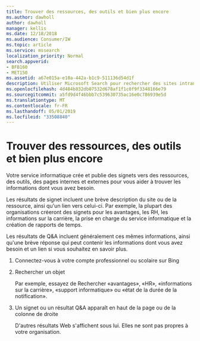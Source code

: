 ```yaml
---
title: Trouver des ressources, des outils et bien plus encore
ms.author: dawholl
author: dawholl
manager: kellis
ms.date: 12/18/2018
ms.audience: Consumer/IW
ms.topic: article
ms.service: mssearch
localization_priority: Normal
search.appverid:
- BFB160
- MET150
ms.assetid: a67e015a-e10a-442a-b1c9-511136d54d1f
description: Utiliser Microsoft Search pour rechercher des sites intranet, des ressources, des outils et des liens vers des informations internes
ms.openlocfilehash: 4d484b832db07532d678af1f1c0f9f3348166e79
ms.sourcegitcommit: a5fd9d4f46bbb7c539630735ac16e0c786939e5d
ms.translationtype: MT
ms.contentlocale: fr-FR
ms.lasthandoff: 05/01/2019
ms.locfileid: "33508840"
---
```

# <a name="find-resources-tools-and-more"></a>Trouver des ressources, des outils et bien plus encore

Votre service informatique crée et publie des signets vers des ressources, des outils, des pages internes et externes pour vous aider à trouver les informations dont vous avez besoin.
  
Les résultats de signet incluent une brève description du site ou de la ressource, ainsi qu'un lien vers celui-ci. Par exemple, la plupart des organisations créeront des signets pour les avantages, les RH, les informations sur la carrière, la prise en charge du service informatique et la création de rapports de temps.
  
Les résultats de Q&A incluent généralement ces mêmes informations, ainsi qu'une brève réponse qui peut contenir les informations dont vous avez besoin et un lien si vous souhaitez en savoir plus.
  
1. Connectez-vous à votre compte professionnel ou scolaire sur Bing 
    
2. Rechercher un objet
    
    Par exemple, essayez de Rechercher «avantages», «HR», «informations sur la carrière», «support informatique» ou «état de la durée de la notification».
    
3. Un signet ou un résultat Q&A apparaît en haut de la page ou de la colonne de droite
    
    D'autres résultats Web s'affichent sous lui. Elles ne sont pas propres à votre organisation.

  

